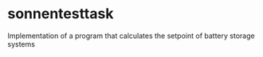 # sonnentesttask
Implementation of a program that calculates the setpoint of battery storage systems
